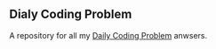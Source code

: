 ## Dialy Coding Problem

A repository for all my [Daily Coding Problem](https://www.dailycodingproblem.com/) anwsers. 